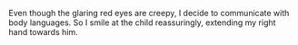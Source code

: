 Even though the glaring red eyes are creepy, I
decide to communicate with body languages. So I
smile at the child reassuringly, extending my right
hand towards him.